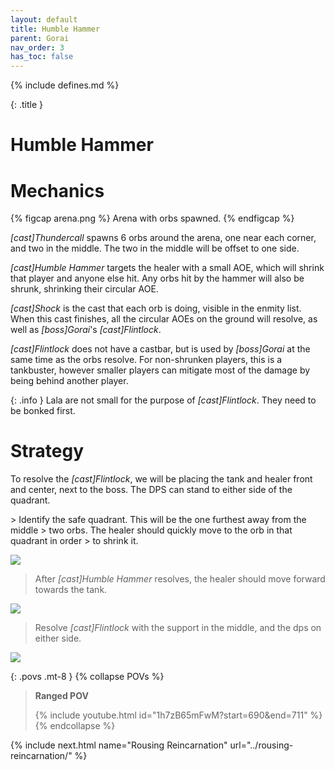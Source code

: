 ```yaml
---
layout: default
title: Humble Hammer
parent: Gorai
nav_order: 3
has_toc: false
---
```


{% include defines.md %}

{: .title }
# Humble Hammer

# Mechanics

{% figcap arena.png %}
Arena with orbs spawned.
{% endfigcap %}

*[cast]Thundercall* spawns 6 orbs around the arena, one near each corner, and
two in the middle. The two in the middle will be offset to one side.

*[cast]Humble Hammer* targets the healer with a small AOE, which will shrink
that player and anyone else hit. Any orbs hit by the hammer will also be shrunk,
shrinking their circular AOE.

*[cast]Shock* is the cast that each orb is doing, visible in the enmity list.
When this cast finishes, all the circular AOEs on the ground will resolve, as
well as *[boss]Gorai*'s *[cast]Flintlock*.

*[cast]Flintlock* does not have a castbar, but is used by *[boss]Gorai* at the
same time as the orbs resolve. For non-shrunken players, this is a tankbuster,
however smaller players can mitigate most of the damage by being behind another
player.

{: .info }
Lala are not small for the purpose of *[cast]Flintlock*. They need to be bonked
first.

# Strategy

To resolve the *[cast]Flintlock*, we will be placing the tank and healer front
and center, next to the boss. The DPS can stand to either side of the quadrant.

<div class="mechanics" markdown="1">
> Identify the safe quadrant. This will be the one furthest away from the middle
> two orbs. The healer should quickly move to the orb in that quadrant in order
> to shrink it.

![](./timeline-1.png)

> After *[cast]Humble Hammer* resolves, the healer should move forward towards
> the tank.

![](./timeline-2.png)

> Resolve *[cast]Flintlock* with the support in the middle, and the dps on
> either side.

![](./timeline-3.png)
</div>

{: .povs .mt-8 }
{% collapse POVs %}
> **Ranged POV**
>
> {% include youtube.html id="1h7zB65mFwM?start=690&end=711" %}
{% endcollapse %}

{% include next.html name="Rousing Reincarnation" url="../rousing-reincarnation/" %}
